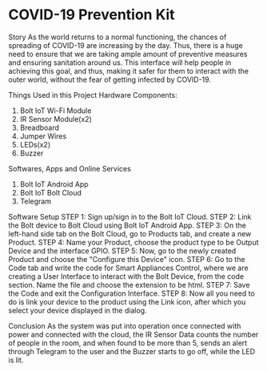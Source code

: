 # COVID-19 Prevention Kit
Story
As the world returns to a normal functioning, the chances of spreading of COVID-19 are increasing by the day. Thus, there is a huge need to ensure that we are taking ample amount of preventive measures and ensuring sanitation around us. This interface will help people in achieving this goal, and thus, making it safer for them to interact with the outer world, without the fear of getting infected by COVID-19.

Things Used in this Project
Hardware Components:
1. Bolt IoT Wi-Fi Module
2. IR Sensor Module(x2)
3. Breadboard
4. Jumper Wires
5. LEDs(x2)
6. Buzzer

Softwares, Apps and Online Services
1. Bolt IoT Android App
2. Bolt IoT Bolt Cloud
3. Telegram

Software Setup
STEP 1: Sign up/sign in to the Bolt IoT Cloud.
STEP 2: Link the Bolt device to Bolt Cloud using Bolt IoT Android App.
STEP 3: On the left-hand side tab on the Bolt Cloud, go to Products tab, and create a new Product.
STEP 4: Name your Product, choose the product type to be Output Device and the interface GPIO.
STEP 5: Now, go to the newly created Product and choose the "Configure this Device" icon.
STEP 6: Go to the Code tab and write the code for Smart Appliances Control, where we are creating a User Interface to interact with the Bolt Device, from the code section. Name the file and choose the extension to be html.
STEP 7: Save the Code and exit the Configuration Interface.
STEP 8: Now all you need to do is link your device to the product using the Link icon, after which you select your device displayed in the dialog.

Conclusion
As the system was put into operation once connected with power and connected with the cloud, the IR Sensor Data counts the number of people in the room, and when found to be more than 5, sends an alert through Telegram to the user and the Buzzer starts to go off, while the LED is lit.
